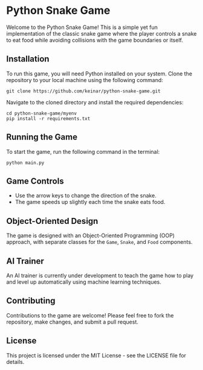 # Python Snake Game

Welcome to the Python Snake Game! This is a simple yet fun implementation of the classic snake game where the player controls a snake to eat food while avoiding collisions with the game boundaries or itself.

## Installation

To run this game, you will need Python installed on your system. Clone the repository to your local machine using the following command:

```
git clone https://github.com/keinar/python-snake-game.git
```

Navigate to the cloned directory and install the required dependencies:

```
cd python-snake-game/myenv
pip install -r requirements.txt
```

## Running the Game

To start the game, run the following command in the terminal:

```
python main.py
```

## Game Controls

- Use the arrow keys to change the direction of the snake.
- The game speeds up slightly each time the snake eats food.

## Object-Oriented Design

The game is designed with an Object-Oriented Programming (OOP) approach, with separate classes for the `Game`, `Snake`, and `Food` components.

## AI Trainer

An AI trainer is currently under development to teach the game how to play and level up automatically using machine learning techniques.

## Contributing

Contributions to the game are welcome! Please feel free to fork the repository, make changes, and submit a pull request.

## License

This project is licensed under the MIT License - see the LICENSE file for details.

